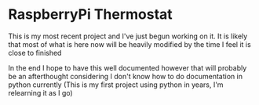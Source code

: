 # RaspberryPi Thermostat

This is my most recent project and I've just begun working on it.  It is likely that most of what is here now will be heavily modified by the time I feel it is close to finished

In the end I hope to have this well documented however that will probably be an afterthought considering I don't know how to do documentation in python currently (This is my first project using python in years, I'm relearning it as I go)


